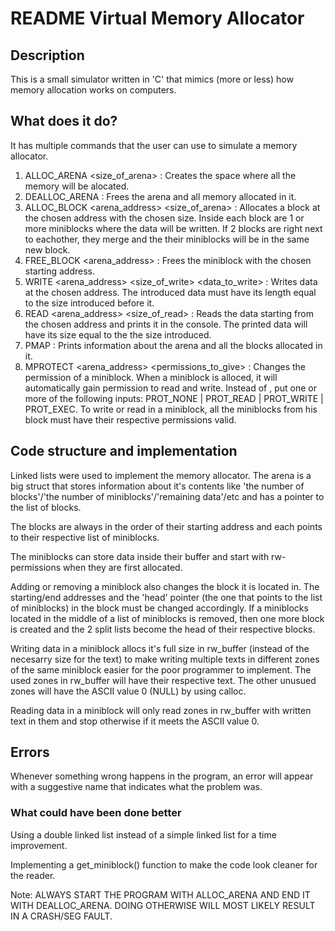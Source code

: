 # README Virtual Memory Allocator

## Description
This is a small simulator written in 'C' that mimics (more or less) how memory allocation works on computers.


## What does it do?
It has multiple commands that the user can use to simulate a memory allocator.

1.	ALLOC_ARENA <size_of_arena> : Creates the space where all the memory will be alocated.
2.	DEALLOC_ARENA : Frees the arena and all memory allocated in it.
3.	ALLOC_BLOCK <arena_address> <size_of_arena> : Allocates a block at the chosen address with the chosen size. Inside each block are 1 or more miniblocks where the data will be written. If 2 blocks are right next to eachother, they merge and the their miniblocks will be in the same new block.
4.	FREE_BLOCK <arena_address> : Frees the miniblock with the chosen starting address.
6.	WRITE <arena_address> <size_of_write> <data_to_write> : Writes data at the chosen address. The introduced data must have its length equal to the size introduced before it.
5.	READ <arena_address> <size_of_read> : Reads the data starting from the chosen address and prints it in the console. The printed data will have its size equal to the the size introduced.
7.	PMAP : Prints information about the arena and all the blocks allocated in it.
8.	MPROTECT <arena_address> <permissions_to_give> : Changes the permission of a miniblock. When a miniblock is alloced, it will automatically gain permission to read and write. Instead of <permissions>, put one or more of the following inputs: PROT_NONE | PROT_READ | PROT_WRITE | PROT_EXEC. To write or read in a miniblock, all the miniblocks from his block must have their respective permissions valid.

## Code structure and implementation
Linked lists were used to implement the memory allocator. The arena is a big struct that stores information about it's contents like 'the number of blocks'/'the number of miniblocks'/'remaining data'/etc and has a pointer to the list of blocks.

The blocks are always in the order of their starting address and each points to their respective list of miniblocks.

The miniblocks can store data inside their buffer and start with rw- permissions when they are first allocated.

Adding or removing a miniblock also changes the block it is located in. The starting/end addresses and the 'head' pointer (the one that points to the list of miniblocks) in the block must be changed accordingly. If a miniblocks located in the middle of a list of miniblocks is removed, then one more block is created and the 2 split lists become the head of their respective blocks.

Writing data in a miniblock allocs it's full size in rw_buffer (instead of the necesarry size for the text) to make writing multiple texts in different zones of the same miniblock easier for the poor programmer to implement. The used zones in rw_buffer will have their respective text. The other unusued zones will have the ASCII value 0 (NULL) by using calloc.

Reading data in a miniblock will only read zones in rw_buffer with written text in them and stop otherwise if it meets the ASCII value 0.

## Errors
Whenever something wrong happens in the program, an error will appear with a suggestive name that indicates what the problem was.

### What could have been done better
Using a double linked list instead of a simple linked list for a time improvement.

Implementing a get_miniblock() function to make the code look cleaner for the reader.



Note: ALWAYS START THE PROGRAM WITH ALLOC_ARENA AND END IT WITH DEALLOC_ARENA. DOING OTHERWISE WILL MOST LIKELY RESULT IN A CRASH/SEG FAULT.
